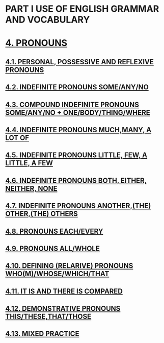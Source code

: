 # PART I USE OF ENGLISH GRAMMAR AND VOCABULARY
# [4. PRONOUNS](../../../README.md)
## [4.1. PERSONAL, POSSESSIVE AND REFLEXIVE PRONOUNS](4.1./4.1.md)
## [4.2. INDEFINITE PRONOUNS SOME/ANY/NO](4.2./4.2.md)
## [4.3. COMPOUND INDEFINITE PRONOUNS SOME/ANY/NO + ONE/BODY/THING/WHERE](4.3./4.3.md)
## [4.4. INDEFINITE PRONOUNS MUCH,MANY, A LOT OF](4.4./4.4.md)
## [4.5. INDEFINITE PRONOUNS LITTLE, FEW, A LITTLE, A FEW](4.5./4.5.md)
## [4.6. INDEFINITE PRONOUNS BOTH, EITHER, NEITHER, NONE](4.6./4.6.md)
## [4.7. INDEFINITE PRONOUNS ANOTHER,(THE) OTHER,(THE) OTHERS](4.7./4.7.md)
## [4.8. PRONOUNS EACH/EVERY](4.8./4.8.md)
## [4.9. PRONOUNS ALL/WHOLE](4.9./4.9.md)
## [4.10. DEFINING (RELARIVE) PRONOUNS WHO(M)/WHOSE/WHICH/THAT](4.10./4.10.md)
## [4.11. IT IS AND THERE IS COMPARED](4.1./4.11.md)
## [4.12. DEMONSTRATIVE PRONOUNS THIS/THESE,THAT/THOSE](4.12./4.12.md)
## [4.13. MIXED PRACTICE](4.13./4.13.md)
